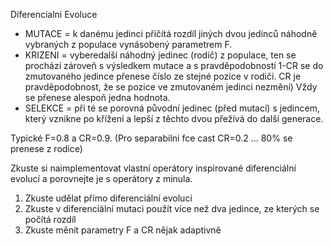 Diferencialni Evoluce
 
 * MUTACE = k danému jedinci přičítá rozdíl jiných dvou jedinců náhodně vybraných z populace vynásobený parametrem F.
 * KRIZENI = vyberedalší náhodný jedinec (rodič) z populace, ten se prochází zároveň s výsledkem mutace a s pravděpodobností 1-CR 
              se do zmutovaného jedince přenese číslo ze stejné pozice v rodiči. 
              CR je pravděpodobnost, že se pozice ve zmutovaném jedinci nezmění)
              Vždy se přenese alespoň jedna hodnota.
 * SELEKCE =  při té se porovná původní jedinec (před mutací)
              s jedincem,  který vznikne po křížení 
              a lepší z těchto dvou přežívá do další generace.

Typické F=0.8 a CR=0.9.  (Pro separabilni fce cast CR=0.2 ... 80% se prenese z rodice)


Zkuste si naimplementovat vlastní operátory inspirované diferenciální evolucí a porovnejte je s operátory z minula. 
  1. Zkuste udělat přímo diferenciální evoluci
  2. Zkuste v diferenciální mutaci použít více než dva jedince, ze kterých se počítá rozdíl
  3. Zkuste měnit parametry F a CR nějak adaptivně